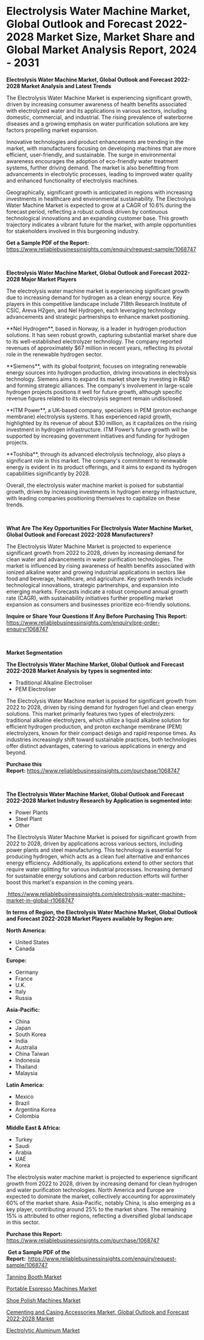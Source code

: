 <p><h1>Electrolysis Water Machine Market, Global Outlook and Forecast 2022-2028 Market Size, Market Share and Global Market Analysis Report, 2024 - 2031</h1></p><p><strong>Electrolysis Water Machine Market, Global Outlook and Forecast 2022-2028 Market Analysis and Latest Trends</strong></p>
<p><p>The Electrolysis Water Machine Market is experiencing significant growth, driven by increasing consumer awareness of health benefits associated with electrolyzed water and its applications in various sectors, including domestic, commercial, and industrial. The rising prevalence of waterborne diseases and a growing emphasis on water purification solutions are key factors propelling market expansion. </p><p>Innovative technologies and product enhancements are trending in the market, with manufacturers focusing on developing machines that are more efficient, user-friendly, and sustainable. The surge in environmental awareness encourages the adoption of eco-friendly water treatment systems, further driving demand. The market is also benefitting from advancements in electrolytic processes, leading to improved water quality and enhanced functionality of electrolysis machines.</p><p>Geographically, significant growth is anticipated in regions with increasing investments in healthcare and environmental sustainability. The Electrolysis Water Machine Market is expected to grow at a CAGR of 10.6% during the forecast period, reflecting a robust outlook driven by continuous technological innovations and an expanding customer base. This growth trajectory indicates a vibrant future for the market, with ample opportunities for stakeholders involved in this burgeoning industry.</p></p>
<p><strong>Get a Sample PDF of the Report:&nbsp;</strong> <a href="https://www.reliablebusinessinsights.com/enquiry/request-sample/1068747?utm_campaign=96&utm_medium=2&utm_source=Github&utm_content=ia&utm_term=03122024&utm_id=electrolysis-water-machine-market-global-outlook-and-forecast-2022-2028">https://www.reliablebusinessinsights.com/enquiry/request-sample/1068747</a></p>
<p>&nbsp;</p>
<p><strong>Electrolysis Water Machine Market, Global Outlook and Forecast 2022-2028 Major Market Players</strong></p>
<p><p>The electrolysis water machine market is experiencing significant growth due to increasing demand for hydrogen as a clean energy source. Key players in this competitive landscape include 718th Research Institute of CSIC, Areva H2gen, and Nel Hydrogen, each leveraging technology advancements and strategic partnerships to enhance market positioning.</p><p>**Nel Hydrogen**, based in Norway, is a leader in hydrogen production solutions. It has seen robust growth, capturing substantial market share due to its well-established electrolyzer technology. The company reported revenues of approximately $67 million in recent years, reflecting its pivotal role in the renewable hydrogen sector.</p><p>**Siemens**, with its global footprint, focuses on integrating renewable energy sources into hydrogen production, driving innovations in electrolysis technology. Siemens aims to expand its market share by investing in R&D and forming strategic alliances. The company's involvement in large-scale hydrogen projects positions it well for future growth, although specific revenue figures related to its electrolysis segment remain undisclosed.</p><p>**ITM Power**, a UK-based company, specializes in PEM (proton exchange membrane) electrolysis systems. It has experienced rapid growth, highlighted by its revenue of about $30 million, as it capitalizes on the rising investment in hydrogen infrastructure. ITM Power’s future growth will be supported by increasing government initiatives and funding for hydrogen projects.</p><p>**Toshiba**, through its advanced electrolysis technology, also plays a significant role in this market. The company's commitment to renewable energy is evident in its product offerings, and it aims to expand its hydrogen capabilities significantly by 2028.</p><p>Overall, the electrolysis water machine market is poised for substantial growth, driven by increasing investments in hydrogen energy infrastructure, with leading companies positioning themselves to capitalize on these trends.</p></p>
<p>&nbsp;</p>
<p><strong>What Are The Key Opportunities For Electrolysis Water Machine Market, Global Outlook and Forecast 2022-2028 Manufacturers?</strong></p>
<p><p>The Electrolysis Water Machine Market is projected to experience significant growth from 2022 to 2028, driven by increasing demand for clean water and advancements in water purification technologies. The market is influenced by rising awareness of health benefits associated with ionized alkaline water and growing industrial applications in sectors like food and beverage, healthcare, and agriculture. Key growth trends include technological innovations, strategic partnerships, and expansion into emerging markets. Forecasts indicate a robust compound annual growth rate (CAGR), with sustainability initiatives further propelling market expansion as consumers and businesses prioritize eco-friendly solutions.</p></p>
<p><strong>Inquire or Share Your Questions If Any Before Purchasing This Report:</strong> <a href="https://www.reliablebusinessinsights.com/enquiry/pre-order-enquiry/1068747?utm_campaign=96&utm_medium=2&utm_source=Github&utm_content=ia&utm_term=03122024&utm_id=electrolysis-water-machine-market-global-outlook-and-forecast-2022-2028">https://www.reliablebusinessinsights.com/enquiry/pre-order-enquiry/1068747</a></p>
<p>&nbsp;</p>
<p><strong>Market Segmentation</strong></p>
<p><strong>The Electrolysis Water Machine Market, Global Outlook and Forecast 2022-2028 Market Analysis by types is segmented into:</strong></p>
<p><ul><li>Traditional Alkaline Electroliser</li><li>PEM Electroliser</li></ul></p>
<p><p>The Electrolysis Water Machine market is poised for significant growth from 2022 to 2028, driven by rising demand for hydrogen fuel and clean energy solutions. This market primarily features two types of electrolyzers: traditional alkaline electrolyzers, which utilize a liquid alkaline solution for efficient hydrogen production, and proton exchange membrane (PEM) electrolyzers, known for their compact design and rapid response times. As industries increasingly shift toward sustainable practices, both technologies offer distinct advantages, catering to various applications in energy and beyond.</p></p>
<p><strong>Purchase this Report:&nbsp;</strong><a href="https://www.reliablebusinessinsights.com/purchase/1068747?utm_campaign=96&utm_medium=2&utm_source=Github&utm_content=ia&utm_term=03122024&utm_id=electrolysis-water-machine-market-global-outlook-and-forecast-2022-2028">https://www.reliablebusinessinsights.com/purchase/1068747</a></p>
<p>&nbsp;</p>
<p><strong>The Electrolysis Water Machine Market, Global Outlook and Forecast 2022-2028 Market Industry Research by Application is segmented into:</strong></p>
<p><ul><li>Power Plants</li><li>Steel Plant</li><li>Other</li></ul></p>
<p><p>The Electrolysis Water Machine Market is poised for significant growth from 2022 to 2028, driven by applications across various sectors, including power plants and steel manufacturing. This technology is essential for producing hydrogen, which acts as a clean fuel alternative and enhances energy efficiency. Additionally, its applications extend to other sectors that require water splitting for various industrial processes. Increasing demand for sustainable energy solutions and carbon reduction efforts will further boost this market's expansion in the coming years.</p></p>
<p><a href="https://www.reliablebusinessinsights.com/electrolysis-water-machine-market-in-global-r1068747?utm_campaign=96&utm_medium=2&utm_source=Github&utm_content=ia&utm_term=03122024&utm_id=electrolysis-water-machine-market-global-outlook-and-forecast-2022-2028">&nbsp;https://www.reliablebusinessinsights.com/electrolysis-water-machine-market-in-global-r1068747</a></p>
<p><strong>In terms of Region, the Electrolysis Water Machine Market, Global Outlook and Forecast 2022-2028 Market Players available by Region are:</strong></p>
<p>
    <p> <strong> North America: </strong>
        <ul>
            <li>United States</li>
            <li>Canada</li>
        </ul>
        </p> 
    <p> <strong> Europe: </strong>
        <ul>
            <li>Germany</li>
            <li>France</li>
            <li>U.K.</li>
            <li>Italy</li>
            <li>Russia</li>
        </ul>
        </p> 
    <p> <strong> Asia-Pacific: </strong>
        <ul>
            <li>China</li>
            <li>Japan</li>
            <li>South Korea</li>
            <li>India</li>
            <li>Australia</li>
            <li>China Taiwan</li>
            <li>Indonesia</li>
            <li>Thailand</li>
            <li>Malaysia</li>
        </ul>
        </p> 
    <p> <strong> Latin America: </strong>
        <ul>
            <li>Mexico</li>
            <li>Brazil</li>
            <li>Argentina Korea</li>
            <li>Colombia</li>
        </ul>
        </p> 
    <p> <strong> Middle East & Africa: </strong>
        <ul>
            <li>Turkey</li>
            <li>Saudi</li>
            <li>Arabia</li>
            <li>UAE</li>
            <li>Korea</li>
        </ul>
    </p>
    </p>
<p><p>The electrolysis water machine market is projected to experience significant growth from 2022 to 2028, driven by increasing demand for clean hydrogen and water purification technologies. North America and Europe are expected to dominate the market, collectively accounting for approximately 60% of the market share. Asia-Pacific, notably China, is also emerging as a key player, contributing around 25% to the market share. The remaining 15% is attributed to other regions, reflecting a diversified global landscape in this sector.</p></p>
<p><strong>Purchase this Report: </strong><a href="https://www.reliablebusinessinsights.com/purchase/1068747?utm_campaign=96&utm_medium=2&utm_source=Github&utm_content=ia&utm_term=03122024&utm_id=electrolysis-water-machine-market-global-outlook-and-forecast-2022-2028">https://www.reliablebusinessinsights.com/purchase/1068747</a></p>
<p>&nbsp;<strong>Get a Sample PDF of the Report:&nbsp;&nbsp;</strong><a href="https://www.reliablebusinessinsights.com/enquiry/request-sample/1068747?utm_campaign=96&utm_medium=2&utm_source=Github&utm_content=ia&utm_term=03122024&utm_id=electrolysis-water-machine-market-global-outlook-and-forecast-2022-2028">https://www.reliablebusinessinsights.com/enquiry/request-sample/1068747</a></p>
<p><strong></strong></p>
<p><p><a href="https://issuu.com/reportprime-2/docs/tanning-booth-market-size-2030.pptx?utm_campaign=96&utm_medium=2&utm_source=Github&utm_content=ia&utm_term=03122024&utm_id=electrolysis-water-machine-market-global-outlook-and-forecast-2022-2028">Tanning Booth Market</a></p><p><a href="https://www.linkedin.com/pulse/portable-espresso-machines-market-matrix-appl-craigalytics-s6mlc?utm_campaign=96&utm_medium=2&utm_source=Github&utm_content=ia&utm_term=03122024&utm_id=electrolysis-water-machine-market-global-outlook-and-forecast-2022-2028">Portable Espresso Machines Market</a></p><p><a href="https://issuu.com/reportprime-2/docs/shoe-polish-machines-market-size-2030.pptx?utm_campaign=96&utm_medium=2&utm_source=Github&utm_content=ia&utm_term=03122024&utm_id=electrolysis-water-machine-market-global-outlook-and-forecast-2022-2028">Shoe Polish Machines Market</a></p><p><a href="https://github.com/wwwkeltoum/Market-Research-Report-List-5/blob/main/cementing-and-casing-accessories-market-global-outlook-and-forecast-2022-2028-market.md?utm_campaign=96&utm_medium=2&utm_source=Github&utm_content=ia&utm_term=03122024&utm_id=electrolysis-water-machine-market-global-outlook-and-forecast-2022-2028">Cementing and Casing Accessories Market, Global Outlook and Forecast 2022-2028 Market</a></p><p><a href="https://www.linkedin.com/pulse/electrolytic-aluminum-market-trends-detailed-study-its-segmentation-qsmke?utm_campaign=96&utm_medium=2&utm_source=Github&utm_content=ia&utm_term=03122024&utm_id=electrolysis-water-machine-market-global-outlook-and-forecast-2022-2028">Electrolytic Aluminum Market</a></p></p>